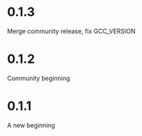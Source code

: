 0.1.3
=====

Merge community release, fix GCC_VERSION

0.1.2
=====

Community beginning

0.1.1
=====

A new beginning